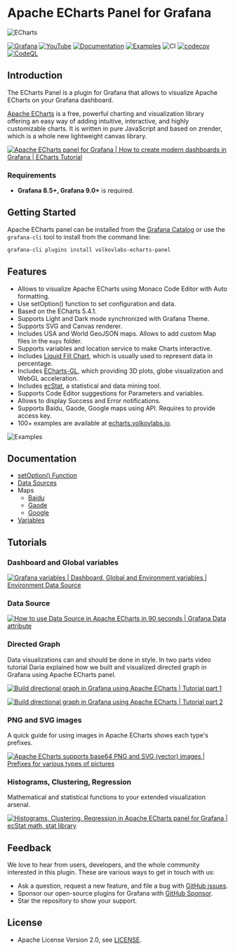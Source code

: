 # Apache ECharts Panel for Grafana

![ECharts](https://github.com/VolkovLabs/volkovlabs-echarts-panel/raw/main/src/img/dashboard.png)

[![Grafana](https://img.shields.io/badge/Grafana-9.3.1-orange)](https://www.grafana.com)
[![YouTube](https://img.shields.io/badge/YouTube-Playlist-red)](https://youtube.com/playlist?list=PLPow72ygztmQHGWFqksEf3LebUfhqBfFu)
[![Documentation](https://img.shields.io/badge/Documentation-blue)](https://volkovlabs.io/plugins/volkovlabs-echarts-panel/)
[![Examples](https://img.shields.io/badge/ECharts-Examples-blue)](https://echarts.volkovlabs.io)
![CI](https://github.com/volkovlabs/volkovlabs-echarts-panel/workflows/CI/badge.svg)
[![codecov](https://codecov.io/gh/VolkovLabs/volkovlabs-echarts-panel/branch/main/graph/badge.svg?token=0m6f0ktUar)](https://codecov.io/gh/VolkovLabs/volkovlabs-echarts-panel)
[![CodeQL](https://github.com/VolkovLabs/volkovlabs-echarts-panel/actions/workflows/codeql-analysis.yml/badge.svg)](https://github.com/VolkovLabs/volkovlabs-echarts-panel/actions/workflows/codeql-analysis.yml)

## Introduction

The ECharts Panel is a plugin for Grafana that allows to visualize Apache ECharts on your Grafana dashboard.

[Apache ECharts](https://echarts.apache.org/en/index.html) is a free, powerful charting and visualization library offering an easy way of adding intuitive, interactive, and highly customizable charts. It is written in pure JavaScript and based on zrender, which is a whole new lightweight canvas library.

[![Apache ECharts panel for Grafana | How to create modern dashboards in Grafana | ECharts Tutorial](https://raw.githubusercontent.com/volkovlabs/volkovlabs-echarts-panel/main/img/video.png)](https://youtu.be/DxqCrBEmrQw)

### Requirements

- **Grafana 8.5+, Grafana 9.0+** is required.

## Getting Started

Apache ECharts panel can be installed from the [Grafana Catalog](https://grafana.com/grafana/plugins/volkovlabs-echarts-panel/) or use the `grafana-cli` tool to install from the command line:

```bash
grafana-cli plugins install volkovlabs-echarts-panel
```

## Features

- Allows to visualize Apache ECharts using Monaco Code Editor with Auto formatting.
- Use setOption() function to set configuration and data.
- Based on the ECharts 5.4.1.
- Supports Light and Dark mode synchronized with Grafana Theme.
- Supports SVG and Canvas renderer.
- Includes USA and World GeoJSON maps. Allows to add custom Map files in the `maps` folder.
- Supports variables and location service to make Charts interactive.
- Includes [Liquid Fill Chart](https://github.com/ecomfe/echarts-liquidfill), which is usually used to represent data in percentage.
- Includes [ECharts-GL](https://github.com/ecomfe/echarts-gl), which providing 3D plots, globe visualization and WebGL acceleration.
- Includes [ecStat](https://github.com/ecomfe/echarts-stat), a statistical and data mining tool.
- Supports Code Editor suggestions for Parameters and variables.
- Allows to display Success and Error notifications.
- Supports Baidu, Gaode, Google maps using API. Requires to provide access key.
- 100+ examples are available at [echarts.volkovlabs.io](https://echarts.volkovlabs.io).

![Examples](https://github.com/VolkovLabs/volkovlabs-echarts-panel/raw/main/src/img/examples.png)

## Documentation

- [setOption() Function](https://volkovlabs.io/plugins/volkovlabs-echarts-panel/options)
- [Data Sources](https://volkovlabs.io/plugins/volkovlabs-echarts-panel/datasource)
- Maps
  - [Baidu](https://volkovlabs.io/plugins/volkovlabs-echarts-panel/maps/baidu)
  - [Gaode](https://volkovlabs.io/plugins/volkovlabs-echarts-panel/maps/gaode)
  - [Google](https://volkovlabs.io/plugins/volkovlabs-echarts-panel/maps/google)
- [Variables](https://volkovlabs.io/plugins/volkovlabs-echarts-panel/variables)

## Tutorials

### Dashboard and Global variables

[![Grafana variables | Dashboard, Global and Environment variables | Environment Data Source](https://raw.githubusercontent.com/volkovlabs/volkovlabs-echarts-panel/main/img/variables.png)](https://youtu.be/sczRq2lI3e4)

### Data Source

[![How to use Data Source in Apache ECharts in 90 seconds | Grafana Data attribute](https://raw.githubusercontent.com/volkovlabs/volkovlabs-echarts-panel/main/img/datasource.png)](https://youtu.be/K5YNMSIm9AM)

### Directed Graph

Data visualizations can and should be done in style. In two parts video tutorial Daria explained how we built and visualized directed graph in Grafana using Apache ECharts panel.

[![Build directional graph in Grafana using Apache ECharts | Tutorial part 1](https://raw.githubusercontent.com/volkovlabs/volkovlabs-echarts-panel/main/img/tutorial1.png)](https://youtu.be/e3VHgpuzEF0)

[![Build directional graph in Grafana using Apache ECharts | Tutorial part 2](https://raw.githubusercontent.com/volkovlabs/volkovlabs-echarts-panel/main/img/tutorial2.png)](https://youtu.be/oM7XAVlsOio)

### PNG and SVG images

A quick guide for using images in Apache ECharts shows each type's prefixes.

[![Apache ECharts supports base64 PNG and SVG (vector) images | Prefixes for various types of pictures](https://raw.githubusercontent.com/volkovlabs/volkovlabs-echarts-panel/main/img/images.png)](https://youtu.be/ygFDhmbPU-Y)

### Histograms, Clustering, Regression

Mathematical and statistical functions to your extended visualization arsenal. 

[![Histograms, Clustering. Regression in Apache ECharts panel for Grafana | ecStat math, stat library](https://raw.githubusercontent.com/volkovlabs/volkovlabs-echarts-panel/main/img/ecstat.png)](https://youtu.be/qfDrAW8-Mh8)

## Feedback

We love to hear from users, developers, and the whole community interested in this plugin. These are various ways to get in touch with us:

- Ask a question, request a new feature, and file a bug with [GitHub issues](https://github.com/volkovlabs/volkovlabs-echarts-panel/issues/new/choose).
- Sponsor our open-source plugins for Grafana with [GitHub Sponsor](https://github.com/sponsors/VolkovLabs).
- Star the repository to show your support.

## License

- Apache License Version 2.0, see [LICENSE](https://github.com/volkovlabs/volkovlabs-echarts-panel/blob/main/LICENSE).
